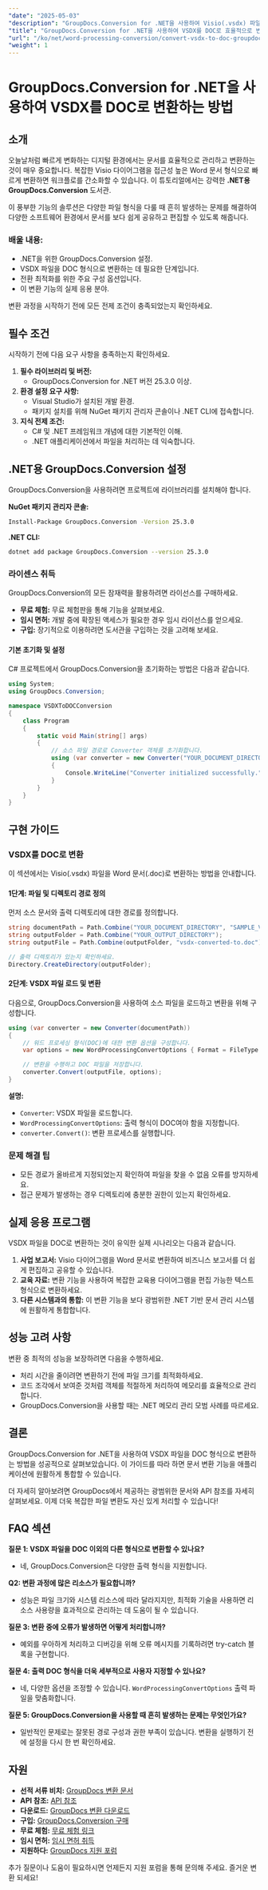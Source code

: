 ```yaml
---
"date": "2025-05-03"
"description": "GroupDocs.Conversion for .NET을 사용하여 Visio(.vsdx) 파일을 Word 문서(.doc) 형식으로 변환하는 방법을 알아보세요. 이 가이드에서는 설정, 변환 단계 및 최적화 팁을 다룹니다."
"title": "GroupDocs.Conversion for .NET을 사용하여 VSDX를 DOC로 효율적으로 변환"
"url": "/ko/net/word-processing-conversion/convert-vsdx-to-doc-groupdocs-conversion-net/"
"weight": 1
---
```


# GroupDocs.Conversion for .NET을 사용하여 VSDX를 DOC로 변환하는 방법

## 소개
오늘날처럼 빠르게 변화하는 디지털 환경에서는 문서를 효율적으로 관리하고 변환하는 것이 매우 중요합니다. 복잡한 Visio 다이어그램을 접근성 높은 Word 문서 형식으로 빠르게 변환하면 워크플로를 간소화할 수 있습니다. 이 튜토리얼에서는 강력한 **.NET용 GroupDocs.Conversion** 도서관.

이 풍부한 기능의 솔루션은 다양한 파일 형식을 다룰 때 흔히 발생하는 문제를 해결하여 다양한 소프트웨어 환경에서 문서를 보다 쉽게 공유하고 편집할 수 있도록 해줍니다.

### 배울 내용:
- .NET을 위한 GroupDocs.Conversion 설정.
- VSDX 파일을 DOC 형식으로 변환하는 데 필요한 단계입니다.
- 전환 최적화를 위한 주요 구성 옵션입니다.
- 이 변환 기능의 실제 응용 분야.

변환 과정을 시작하기 전에 모든 전제 조건이 충족되었는지 확인하세요.

## 필수 조건
시작하기 전에 다음 요구 사항을 충족하는지 확인하세요.
1. **필수 라이브러리 및 버전:**
   - GroupDocs.Conversion for .NET 버전 25.3.0 이상.
2. **환경 설정 요구 사항:**
   - Visual Studio가 설치된 개발 환경.
   - 패키지 설치를 위해 NuGet 패키지 관리자 콘솔이나 .NET CLI에 접속합니다.
3. **지식 전제 조건:**
   - C# 및 .NET 프레임워크 개념에 대한 기본적인 이해.
   - .NET 애플리케이션에서 파일을 처리하는 데 익숙합니다.

## .NET용 GroupDocs.Conversion 설정
GroupDocs.Conversion을 사용하려면 프로젝트에 라이브러리를 설치해야 합니다.

**NuGet 패키지 관리자 콘솔:**
```bash
Install-Package GroupDocs.Conversion -Version 25.3.0
```

**.NET CLI:**
```bash
dotnet add package GroupDocs.Conversion --version 25.3.0
```

### 라이센스 취득
GroupDocs.Conversion의 모든 잠재력을 활용하려면 라이선스를 구매하세요.
- **무료 체험:** 무료 체험판을 통해 기능을 살펴보세요.
- **임시 면허:** 개발 중에 확장된 액세스가 필요한 경우 임시 라이선스를 얻으세요.
- **구입:** 장기적으로 이용하려면 도서관을 구입하는 것을 고려해 보세요.

#### 기본 초기화 및 설정
C# 프로젝트에서 GroupDocs.Conversion을 초기화하는 방법은 다음과 같습니다.
```csharp
using System;
using GroupDocs.Conversion;

namespace VSDXToDOCConversion
{
    class Program
    {
        static void Main(string[] args)
        {
            // 소스 파일 경로로 Converter 객체를 초기화합니다.
            using (var converter = new Converter("YOUR_DOCUMENT_DIRECTORY/SAMPLE_VSDX"))
            {
                Console.WriteLine("Converter initialized successfully.");
            }
        }
    }
}
```

## 구현 가이드
### VSDX를 DOC로 변환
이 섹션에서는 Visio(.vsdx) 파일을 Word 문서(.doc)로 변환하는 방법을 안내합니다.

#### 1단계: 파일 및 디렉토리 경로 정의
먼저 소스 문서와 출력 디렉토리에 대한 경로를 정의합니다.
```csharp
string documentPath = Path.Combine("YOUR_DOCUMENT_DIRECTORY", "SAMPLE_VSDX");
string outputFolder = Path.Combine("YOUR_OUTPUT_DIRECTORY");
string outputFile = Path.Combine(outputFolder, "vsdx-converted-to.doc");

// 출력 디렉토리가 있는지 확인하세요.
Directory.CreateDirectory(outputFolder);
```

#### 2단계: VSDX 파일 로드 및 변환
다음으로, GroupDocs.Conversion을 사용하여 소스 파일을 로드하고 변환을 위해 구성합니다.
```csharp
using (var converter = new Converter(documentPath))
{
    // 워드 프로세싱 형식(DOC)에 대한 변환 옵션을 구성합니다.
    var options = new WordProcessingConvertOptions { Format = FileType.Doc };

    // 변환을 수행하고 DOC 파일을 저장합니다.
    converter.Convert(outputFile, options);
}
```
**설명:**
- `Converter`: VSDX 파일을 로드합니다.
- `WordProcessingConvertOptions`: 출력 형식이 DOC여야 함을 지정합니다.
- `converter.Convert()`: 변환 프로세스를 실행합니다.

### 문제 해결 팁
- 모든 경로가 올바르게 지정되었는지 확인하여 파일을 찾을 수 없음 오류를 방지하세요.
- 접근 문제가 발생하는 경우 디렉토리에 충분한 권한이 있는지 확인하세요.

## 실제 응용 프로그램
VSDX 파일을 DOC로 변환하는 것이 유익한 실제 시나리오는 다음과 같습니다.
1. **사업 보고서:** Visio 다이어그램을 Word 문서로 변환하여 비즈니스 보고서를 더 쉽게 편집하고 공유할 수 있습니다.
2. **교육 자료:** 변환 기능을 사용하여 복잡한 교육용 다이어그램을 편집 가능한 텍스트 형식으로 변환하세요.
3. **다른 시스템과의 통합:** 이 변환 기능을 보다 광범위한 .NET 기반 문서 관리 시스템에 원활하게 통합합니다.

## 성능 고려 사항
변환 중 최적의 성능을 보장하려면 다음을 수행하세요.
- 처리 시간을 줄이려면 변환하기 전에 파일 크기를 최적화하세요.
- 코드 조각에서 보여준 것처럼 객체를 적절하게 처리하여 메모리를 효율적으로 관리합니다.
- GroupDocs.Conversion을 사용할 때는 .NET 메모리 관리 모범 사례를 따르세요.

## 결론
GroupDocs.Conversion for .NET을 사용하여 VSDX 파일을 DOC 형식으로 변환하는 방법을 성공적으로 살펴보았습니다. 이 가이드를 따라 하면 문서 변환 기능을 애플리케이션에 원활하게 통합할 수 있습니다.

더 자세히 알아보려면 GroupDocs에서 제공하는 광범위한 문서와 API 참조를 자세히 살펴보세요. 이제 더욱 복잡한 파일 변환도 자신 있게 처리할 수 있습니다!

## FAQ 섹션
**질문 1: VSDX 파일을 DOC 이외의 다른 형식으로 변환할 수 있나요?**
- 네, GroupDocs.Conversion은 다양한 출력 형식을 지원합니다.

**Q2: 변환 과정에 많은 리소스가 필요합니까?**
- 성능은 파일 크기와 시스템 리소스에 따라 달라지지만, 최적화 기술을 사용하면 리소스 사용량을 효과적으로 관리하는 데 도움이 될 수 있습니다.

**질문 3: 변환 중에 오류가 발생하면 어떻게 처리합니까?**
- 예외를 우아하게 처리하고 디버깅을 위해 오류 메시지를 기록하려면 try-catch 블록을 구현합니다.

**질문 4: 출력 DOC 형식을 더욱 세부적으로 사용자 지정할 수 있나요?**
- 네, 다양한 옵션을 조정할 수 있습니다. `WordProcessingConvertOptions` 출력 파일을 맞춤화합니다.

**질문 5: GroupDocs.Conversion을 사용할 때 흔히 발생하는 문제는 무엇인가요?**
- 일반적인 문제로는 잘못된 경로 구성과 권한 부족이 있습니다. 변환을 실행하기 전에 설정을 다시 한 번 확인하세요.

## 자원
- **선적 서류 비치:** [GroupDocs 변환 문서](https://docs.groupdocs.com/conversion/net/)
- **API 참조:** [API 참조](https://reference.groupdocs.com/conversion/net/)
- **다운로드:** [GroupDocs 변환 다운로드](https://releases.groupdocs.com/conversion/net/)
- **구입:** [GroupDocs.Conversion 구매](https://purchase.groupdocs.com/buy)
- **무료 체험:** [무료 체험 링크](https://releases.groupdocs.com/conversion/net/)
- **임시 면허:** [임시 면허 취득](https://purchase.groupdocs.com/temporary-license/)
- **지원하다:** [GroupDocs 지원 포럼](https://forum.groupdocs.com/c/conversion/10)

추가 질문이나 도움이 필요하시면 언제든지 지원 포럼을 통해 문의해 주세요. 즐거운 변환 되세요!